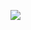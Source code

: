![](https://github.com/jonathanferreira33/HTML_Web_Developer/blob/main/Recriando_Instagram/P%C3%A1gina-login-Instagram-clone.gif)
